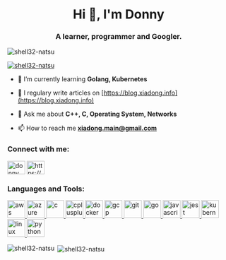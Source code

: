 <h1 align="center">Hi 👋, I'm Donny</h1>
<h3 align="center">A learner, programmer and Googler.</h3>

<p align="left"> <img src="https://komarev.com/ghpvc/?username=shell32-natsu&label=Profile%20views&color=0e75b6&style=flat" alt="shell32-natsu" /> </p>

<p align="left"> <a href="https://github.com/ryo-ma/github-profile-trophy"><img src="https://github-profile-trophy.vercel.app/?username=shell32-natsu" alt="shell32-natsu" /></a> </p>

- 🌱 I’m currently learning **Golang, Kubernetes**

- 📝 I regulary write articles on [https://blog.xiadong.info](https://blog.xiadong.info)

- 💬 Ask me about **C++, C, Operating System, Networks**

- 📫 How to reach me **xiadong.main@gmail.com**

<h3 align="left">Connect with me:</h3>
<p align="left">
<a href="https://twitter.com/donny_xia" target="blank"><img align="center" src="https://cdn.jsdelivr.net/npm/simple-icons@3.0.1/icons/twitter.svg" alt="donny_xia" height="30" width="40" /></a>
<a href="https://linkedin.com/in/https://www.linkedin.com/in/donny-xia/" target="blank"><img align="center" src="https://cdn.jsdelivr.net/npm/simple-icons@3.0.1/icons/linkedin.svg" alt="https://www.linkedin.com/in/donny-xia/" height="30" width="40" /></a>
</p>

<h3 align="left">Languages and Tools:</h3>
<p align="left"> <a href="https://aws.amazon.com" target="_blank"> <img src="https://devicons.github.io/devicon/devicon.git/icons/amazonwebservices/amazonwebservices-original-wordmark.svg" alt="aws" width="40" height="40"/> </a> <a href="https://azure.microsoft.com/en-in/" target="_blank"> <img src="https://www.vectorlogo.zone/logos/microsoft_azure/microsoft_azure-icon.svg" alt="azure" width="40" height="40"/> </a> <a href="https://www.cprogramming.com/" target="_blank"> <img src="https://devicons.github.io/devicon/devicon.git/icons/c/c-original.svg" alt="c" width="40" height="40"/> </a> <a href="https://www.w3schools.com/cpp/" target="_blank"> <img src="https://devicons.github.io/devicon/devicon.git/icons/cplusplus/cplusplus-original.svg" alt="cplusplus" width="40" height="40"/> </a> <a href="https://www.docker.com/" target="_blank"> <img src="https://devicons.github.io/devicon/devicon.git/icons/docker/docker-original-wordmark.svg" alt="docker" width="40" height="40"/> </a> <a href="https://cloud.google.com" target="_blank"> <img src="https://www.vectorlogo.zone/logos/google_cloud/google_cloud-icon.svg" alt="gcp" width="40" height="40"/> </a> <a href="https://git-scm.com/" target="_blank"> <img src="https://www.vectorlogo.zone/logos/git-scm/git-scm-icon.svg" alt="git" width="40" height="40"/> </a> <a href="https://golang.org" target="_blank"> <img src="https://devicons.github.io/devicon/devicon.git/icons/go/go-original.svg" alt="go" width="40" height="40"/> </a> <a href="https://developer.mozilla.org/en-US/docs/Web/JavaScript" target="_blank"> <img src="https://devicons.github.io/devicon/devicon.git/icons/javascript/javascript-original.svg" alt="javascript" width="40" height="40"/> </a> <a href="https://jestjs.io" target="_blank"> <img src="https://www.vectorlogo.zone/logos/jestjsio/jestjsio-icon.svg" alt="jest" width="40" height="40"/> </a> <a href="https://kubernetes.io" target="_blank"> <img src="https://www.vectorlogo.zone/logos/kubernetes/kubernetes-icon.svg" alt="kubernetes" width="40" height="40"/> </a> <a href="https://www.linux.org/" target="_blank"> <img src="https://devicons.github.io/devicon/devicon.git/icons/linux/linux-original.svg" alt="linux" width="40" height="40"/> </a> <a href="https://www.python.org" target="_blank"> <img src="https://devicons.github.io/devicon/devicon.git/icons/python/python-original.svg" alt="python" width="40" height="40"/> </a> </p>

<p><img align="left" src="https://github-readme-stats.vercel.app/api/top-langs?username=shell32-natsu&show_icons=true&theme=dracula&locale=en&layout=compact" alt="shell32-natsu" /></p>

<p>&nbsp;<img align="center" src="https://github-readme-stats.vercel.app/api?username=shell32-natsu&show_icons=true&theme=dracula&locale=en" alt="shell32-natsu" /></p>
